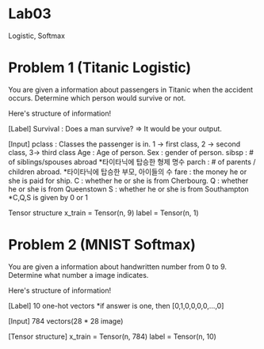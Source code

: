 # Lab03
Logistic, Softmax
# Problem 1 (Titanic Logistic)
You are given a information about passengers in Titanic when the accident occurs.
Determine which person would survive or not.

Here's structure of information!

[Label]
Survival : Does a man survive? => It would be your output.

[Input]
pclass : Classes the passenger is in. 1 -> first class, 2 -> second class, 3-> third class
Age : Age of person.
Sex : gender of person.
sibsp : # of siblings/spouses abroad *타이타닉에 탑승한 형제 명수
parch : # of parents / children abroad. *타이타닉에 탑승한 부모, 아이들의 수
fare : the money he or she is paid for ship.
C : whether he or she is from Cherbourg.
Q : whether he or she is from Queenstown 
S : whether he or she is from Southampton
*C,Q,S is given by 0 or 1

Tensor structure
x_train = Tensor(n, 9)
label = Tensor(n, 1)

# Problem 2 (MNIST Softmax)
You are given a information about handwritten number from 0 to 9.
Determine what number a image indicates.

Here's structure of information!
    
[Label]
10 one-hot vectors
*if answer is one, then [0,1,0,0,0,0,...,0]

[Input]
784 vectors(28 * 28 image)

[Tensor structure]
x_train = Tensor(n, 784)
label = Tensor(n, 10)